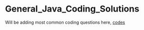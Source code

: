 # General_Java_Coding_Solutions
Will be adding most common coding questions here, [codes](https://github.com/shahiddhariwala/General_Java_Coding_Solutions/tree/master/General_Java_Coding_Solutions/src)
